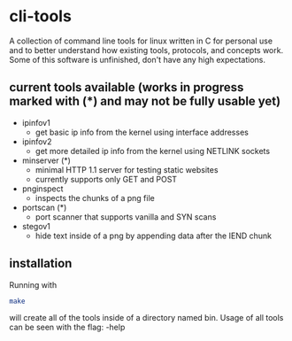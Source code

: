# cli-tools 

A collection of command line tools for linux written in C for personal use and to better understand how existing tools, protocols, and concepts work. Some of this software is unfinished, don't have any high expectations. 


## current tools available (works in progress marked with (*) and may not be fully usable yet)

* ipinfov1
  * get basic ip info from the kernel using interface addresses
* ipinfov2
  * get more detailed ip info from the kernel using NETLINK sockets
* minserver (*)
  * minimal HTTP 1.1 server for testing static websites 
  * currently supports only GET and POST
* pnginspect
  * inspects the chunks of a png file
* portscan (*)
  * port scanner that supports vanilla and SYN scans 
* stegov1
  * hide text inside of a png by appending data after the IEND chunk 

<!-- ## dependencies 
* zlib   -->


## installation

Running with 
```bash
make 
```
will create all of the tools inside of a directory named bin. 
Usage of all tools can be seen with the flag: -help

